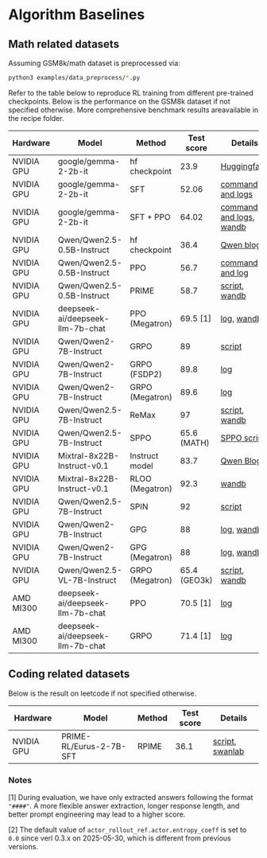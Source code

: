 # Algorithm Baselines

## Math related datasets

Assuming GSM8k/math dataset is preprocessed via:

```bash
python3 examples/data_preprocess/*.py
```

Refer to the table below to reproduce RL training from different pre-trained checkpoints. Below is the performance on the GSM8k dataset if not specified otherwise. More comprehensive benchmark results areavailable in the recipe folder.


| Hardware    | Model                            | Method            | Test score   | Details |
|-------------|----------------------------------|-------------------|--------------|---------|
| NVIDIA GPU  | google/gemma-2-2b-it             | hf checkpoint     | 23.9         | [Huggingface](https://huggingface.co/google/gemma-2-2b-it#benchmark-results) |
| NVIDIA GPU  | google/gemma-2-2b-it             | SFT               | 52.06        | [command and logs](https://github.com/eric-haibin-lin/verl-data/blob/experiments/gsm8k/gemma-2-2b-it-sft-0.411.log) |
| NVIDIA GPU  | google/gemma-2-2b-it             | SFT + PPO         | 64.02        | [command and logs](https://github.com/eric-haibin-lin/verl-data/blob/experiments/gsm8k/gemma-2-2b-it-ppo-bsz512_4-prompt1024-resp-512-0.640.log), [wandb](https://api.wandb.ai/links/verl-team/h7ux8602) |
| NVIDIA GPU  | Qwen/Qwen2.5-0.5B-Instruct       | hf checkpoint     | 36.4         | [Qwen blog](https://qwenlm.github.io/blog/qwen2.5-llm/) |
| NVIDIA GPU  | Qwen/Qwen2.5-0.5B-Instruct       | PPO               | 56.7         | [command and log](https://github.com/eric-haibin-lin/verl-data/blob/experiments/gsm8k/Qwen2.5-0.5B-bsz256_2-prompt1024-resp512-0.567.log) |
| NVIDIA GPU  | Qwen/Qwen2.5-0.5B-Instruct       | PRIME             | 58.7         | [script](https://github.com/volcengine/verl/blob/main/recipe/prime/run_prime_qwen.sh), [wandb](https://api.wandb.ai/links/zefan-wang-thu-tsinghua-university/rxd1btvb) |
| NVIDIA GPU  | deepseek-ai/deepseek-llm-7b-chat | PPO (Megatron)    | 69.5 [1]     | [log](https://github.com/eric-haibin-lin/verl-data/blob/experiments/gsm8k/deepseek-llm-7b-chat-megatron-bsz256_4-prompt512-resp512-0.695.log), [wandb](https://wandb.ai/verl-team/verl_megatron_gsm8k_examples/runs/10fetyr3) |
| NVIDIA GPU  | Qwen/Qwen2-7B-Instruct           | GRPO              | 89           | [script](https://github.com/volcengine/verl/blob/a65c9157bc0b85b64cd753de19f94e80a11bd871/examples/grpo_trainer/run_qwen2-7b_seq_balance.sh) |
| NVIDIA GPU  | Qwen/Qwen2-7B-Instruct           | GRPO (FSDP2)      | 89.8         | [log](https://github.com/eric-haibin-lin/verl-data/blob/experiments/gsm8k/qwen2-7b-fsdp2.log) |
| NVIDIA GPU  | Qwen/Qwen2-7B-Instruct           | GRPO (Megatron)   | 89.6         | [log](https://github.com/eric-haibin-lin/verl-data/blob/experiments/gsm8k/qwen2-7b_math_megatron.log) |
| NVIDIA GPU  | Qwen/Qwen2.5-7B-Instruct         | ReMax             | 97           | [script](https://github.com/eric-haibin-lin/verl/blob/main/examples/remax_trainer/run_qwen2.5-3b_seq_balance.sh), [wandb](https://wandb.ai/liziniu1997/verl_remax_example_gsm8k/runs/vxl10pln) |
| NVIDIA GPU  | Qwen/Qwen2.5-7B-Instruct         | SPPO              | 65.6 (MATH)  | [SPPO script](https://github.com/volcengine/verl/tree/main/recipe/sppo/README.md) |
| NVIDIA GPU  | Mixtral-8x22B-Instruct-v0.1      | Instruct model    | 83.7         | [Qwen Blog](https://qwenlm.github.io/blog/qwen2.5-llm/) |
| NVIDIA GPU  | Mixtral-8x22B-Instruct-v0.1      | RLOO (Megatron)   | 92.3         | [wandb](https://api.wandb.ai/links/ppo_dev/sbuiuf2d) |
| NVIDIA GPU  | Qwen/Qwen2.5-7B-Instruct         | SPIN              | 92           | [script](https://github.com/volcengine/verl/tree/main/recipe/spin/README.md) |
| NVIDIA GPU  | Qwen/Qwen2-7B-Instruct           | GPG               | 88           | [log](https://github.com/diqiuzhuanzhuan/verldata/blob/main/run_logs/qwen2-7b_math.log), [wandb](https://wandb.ai/diqiuzhuanzhuan/verl_gpg_example_gsm8k_math/runs/ab86c4va) |
| NVIDIA GPU  | Qwen/Qwen2-7B-Instruct           | GPG (Megatron)    | 88           | [log](https://github.com/diqiuzhuanzhuan/verldata/blob/main/run_logs/qwen2-7b_math_megatron.log), [wandb](https://wandb.ai/diqiuzhuanzhuan/verl_gpg_example_gsm8k_math/runs/yy8bheu8) |
| NVIDIA GPU  | Qwen/Qwen2.5-VL-7B-Instruct      | GRPO (Megatron)   | 65.4 (GEO3k) | [script](https://github.com/volcengine/verl/blob/main/examples/grpo_trainer/run_qwen2_5_vl-7b-megatron.sh), [wandb](https://api.wandb.ai/links/megatron-core-moe-dev/1yngvkek) |
| AMD MI300   | deepseek-ai/deepseek-llm-7b-chat | PPO               | 70.5 [1]     | [log](https://github.com/yushengsu-thu/verl_training_log/blob/main/gsm8k/ppo_run_deepseek7b_llm.log) |
| AMD MI300   | deepseek-ai/deepseek-llm-7b-chat | GRPO              | 71.4 [1]     | [log](https://github.com/yushengsu-thu/verl_training_log/blob/main/gsm8k/grpo_run_deepseek7b_llm.log) |

## Coding related datasets

Below is the result on leetcode if not specified otherwise.

| Hardware    | Model                            | Method            | Test score   | Details |
|-------------|----------------------------------|-------------------|--------------|---------|
| NVIDIA GPU  | PRIME-RL/Eurus-2-7B-SFT          | RPIME             | 36.1         | [script](https://github.com/volcengine/verl/blob/main/recipe/prime/run_prime_qwen_code.sh), [swanlab](https://swanlab.cn/@wangzefan/prime_example/runs/7f541qhspgmy8nmhdlx35/chart) |


### Notes

[1] During evaluation, we have only extracted answers following the format `"####"`. A more flexible answer extraction, longer response length, and better prompt engineering may lead to a higher score.

[2] The default value of `actor_rollout_ref.actor.entropy_coeff` is set to `0.0` since verl 0.3.x on 2025-05-30, which is different from previous versions.